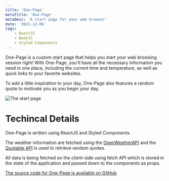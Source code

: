 ```yaml
---
title: 'One-Page'
metaTitle: 'One-Page'
metaDesc: 'A start page for your web browser'
date: '2021-12-06'
tags: 
    - ReactJS
    - NodeJS
    - Styled Components
---
```


One-Page is a custom start page that helps you start your web browsing session right!
With One-Page, you'll have all the necessary information you need in one place, including the 
current time and temperature, as well as quick links to your favorite websites. 

To add a little inspiration to your day, One-Page also features a random quote to motivate you 
as you begin your day.

![The start page](/media/One-Page.png)

# Techincal Details
One-Page is written using ReactJS and Styled Components. 

The weather information are fetched using the [OpenWeatherAPI](https://openweathermap.org/api) and the [Quotable API](https://github.com/lukePeavey/quotable) is used to 
retrieve random quotes.

All data is being fetched on the client-side using fetch API which is stored in the state of 
the application and passed down to the components as props.


[The source code for One-Page is available on GitHub](https://github.com/R-Jin/One-page)
